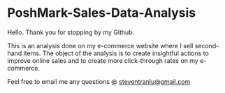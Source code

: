 # PoshMark-Sales-Data-Analysis

Hello. Thank you for stopping by my Github. 

This is an analysis done on my e-commerce website where I sell second-hand items. 
The object of the analysis is to create insightful actions to improve online sales
and to create more click-through rates on my e-commerce.

Feel free to email me any questions @ steventranlu@gmail.com
